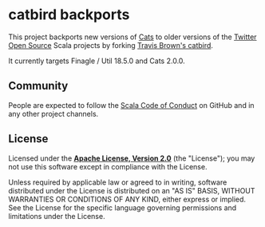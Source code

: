 # catbird backports

This project backports new versions of [Cats](https://github.com/typelevel/cats) to older versions of
the [Twitter Open Source](https://twitter.com/twitteross) Scala projects by 
forking [Travis Brown's catbird](https://github.com/travisbrown/catbird).

It currently targets Finagle / Util 18.5.0 and Cats 2.0.0.

## Community

People are expected to follow the [Scala Code of Conduct][code-of-conduct] on GitHub and in any
other project channels.

## License

Licensed under the **[Apache License, Version 2.0](http://www.apache.org/licenses/LICENSE-2.0)** (the "License");
you may not use this software except in compliance with the License.

Unless required by applicable law or agreed to in writing, software
distributed under the License is distributed on an "AS IS" BASIS,
WITHOUT WARRANTIES OR CONDITIONS OF ANY KIND, either express or implied.
See the License for the specific language governing permissions and
limitations under the License.

[code-of-conduct]: https://www.scala-lang.org/conduct.html
